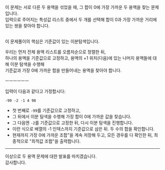 이 문제는 서로 다른 두 용액을 섞었을 때, 그 합이 0에 가장 가까운 두 용액을 찾는 문제입니다. <br> 
입력으로 주어지는 특성값 리스트 중에서 두 개를 선택해 합이 0과 가장 가까운 거리에 있는 쌍을 찾아야 합니다.<br> 

<br> 
이 문제풀이의 핵심은 기준값이 있는 이분탐색입니다.<br> 

우리는 먼저 전체 용액 리스트를 오름차순으로 정렬한 뒤,  <br> 
하나의 용액을 기준값으로 고정하고, 용액의 +1 위치(다음)에 있는 나머지 용액들에 대해 이분 탐색을 수행해<br> 
기준값과 가장 0에 가까운 합을 만들어내는 용액을 찾아야 합니다.<br> 

ㅡㅡㅡㅡㅡㅡ

입력이 다음과 같다고 가정합시다:

```
-99 -2 -1 4 98
```

- 첫 번째로 `-99`를 기준값으로 고정하고,
- 그 뒤에서 이분 탐색을 수행해 가장 합이 0에 가까운 값을 찾습니다.
- 그 다음엔 `-2`를 기준값으로 고정한 뒤, 다시 이분 탐색을 진행합니다.
- 이런 식으로 배열의 -1 인덱스까지 기준값으로 삼은 뒤. 두 수의 합을 확인합니다.
- 현재까지 가장 0에 가까운 조합"을 계속 저장해 두고, 모든 경우를 다 확인한 뒤, 최종적으로 "최적값 조합"을 출력합니다.
---

이상으로 두 용액 문제에 대한 발표를 마치겠습니다.  
감사합니다.










